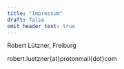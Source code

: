 ```yaml
---
title: "Impressum"
draft: false
omit_header_text: true
---
```


Robert Lützner, Freiburg

robert.luetzner{at}protonmail{dot}com
